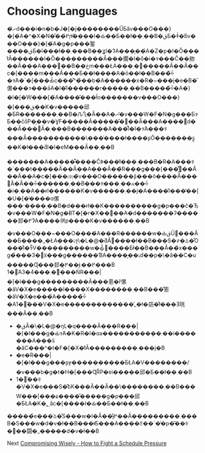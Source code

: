 # Choosing Languages

�ނ̎d���i�n�b�J�\[�j��������ǓƂȃv���O���}�\[�́A�^�X�N�̂��߂̍ŗǂ̌����I�Ԃ��Ƃ��ł��܂��B�قƂ�ǂ̍�ƃv���O���}�\[�́A�g�p���錾����قƂ�ǐ���ł��܂���B��ʓI�ɁA���̖��́A�Z�p�I�Ȍ���ł͂Ȃ������I�Ȍ���������Ă���擱�I�ȏ�i�ɂ���Č��肳��Ă���A���΂��Β��ڂ̒m���ŁA���܂�󂯓�����Ă��Ȃ��c�\[����m���Ă���Ƃ��ł����A�ō��ł��B���̏ꍇ�ɂ́A�\`�\[���Ԃ̒c���̐^�̉��b�́A������x�R�\~���j�e�B�̑傫���ɂ���āA�l�̑I������r�����܂��B�����̏ꍇ�A�}�l�\[�W���\[�́A����̌���ł̌o�������v���O���}�\[���ق��K�v�����邱�ƂɌ�������܂��B�ԈႢ�Ȃ��A�ނ�̓v���W�F�N�g���ƂɂƂ��čőP�̗��v�ƔF�����Ă�����̂�񋟂��Ă���A����𑸏d���Ȃ���΂Ȃ�܂���B�������A���͌l�I�ɂ́A���ꂪ���Ȃ�����������\���̍����ł����ʂŌ�������ʂ̗��K�ł���ƌl�I�ɐM���Ă��܂��B

�������A�����͌����Ĉꎟ���ł͂���܂���B�R�A���ꂪ�\`���t�����Ă��Ă��A���Ȃ��̃R���g���\[���͈̔͂𒴂��Ă��Ă��A�c�\[���⑼�̃v���O������ʂ̌���ŏ����Ȃ���΂Ȃ�Ȃ��ꍇ������܂��B���ꂪ���ߍ��܂��ꍇ�i�܂��A��ɍl������K�v������܂��j�A����̑I���̓��\[�U�\[�̕����ɑ傫���ˑ����܂��B�d���ɍł��K����������g�p���ĉ�Ђ�v���W�F�N�g�ɃT�\[�r�X��񋟂��A�d�������ʔ������邽�߂ɁA����𗘗p����K�v������܂��B

�v���O���\~���O����́A���R������w�ԂقǓ���Ȃ��Ƃ����\_�ŁA���ۂɂ͕\�L�@�ƌĂ΂��ׂ��ł��B���S�҂�ꕔ�̊O���̐l�ɂ͐V����������w�Ԃ͓̂����Ƃł��B���Ȃ��̃x���g�̉���3�̃x���g������ƁA����͎��ۂɗ��p�\�ȃ��C�u�����Ɋ���邽�߂̖��ɉ߂��܂���B 1�́A3�܂���4�̌���ŃR���|�\[�l���g���������Ă���悤�ȑ傫�ȃV�X�e�����l����X��������܂��B���̂悤�ȃV�X�e���́A�����̏ꍇ�A1�̌���V�X�e�������������̓\_�ł�苭�͂ł���Ǝ咣���Ă��܂��B

* �قȂ�\�L�@�ŋL�q����Ă���R���|�\[�l���g�Ԃɂ́A�K�R�I�ɑa���������݂��܂��i�������A���ꂢ�ȃC���^�t�F�\[�X�ł͂Ȃ���������܂���j�B
* �e�R���|�\[�l���g���ʂɏ����������ƂŁA�V��������/�v���b�g�t�H�\[���ɊȒP�ɐi�����邱�Ƃ��ł��܂��B
* 1�̌��ꂪ�V�X�e���S�̂ɓK���Ă��Ȃ��\��������܂��B���W���\[���ɕ����̌�����g�p���邱�ƂŁA�K�؂ȃc�\[����I�Ԃ��Ƃ��ł��܂��B

�����̉e���̈ꕔ�͐S���w�I�Ȃ��̂ɉ߂��Ȃ���������܂���B�S���w�͏d�v�ł��B���ǂ̂Ƃ���A����ꐧ��\`�̔�p�͂��ꂪ�񋟂��闘�\_�����d�v�ł��B

Next [Compromising Wisely - How to Fight a Schedule Pressure](../Compromising-Wisely/01-How-to-Fight-Schedule-Pressure.md)
